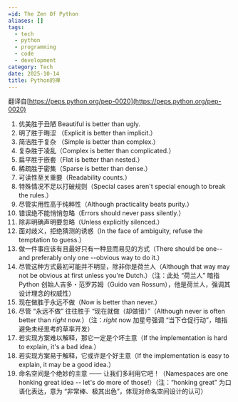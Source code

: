 ```yaml
---
=id: The Zen Of Python
aliases: []
tags:
  - tech
  - python
  - programming
  - code
  - development
category: Tech
date: 2025-10-14
title: Python的禅
---
```


翻译自[https://peps.python.org/pep-0020](https://peps.python.org/pep-0020)

1. 优美胜于丑陋
  Beautiful is better than ugly.
2. 明了胜于晦涩
  （Explicit is better than implicit.）
3. 简洁胜于复杂
  （Simple is better than complex.）
4. 复杂胜于凌乱（Complex is better than complicated.）
5. 扁平胜于嵌套（Flat is better than nested.）
6. 稀疏胜于密集（Sparse is better than dense.）
7. 可读性至关重要（Readability counts.）
8. 特殊情况不足以打破规则（Special cases aren't special enough to break the rules.）
9. 尽管实用性高于纯粹性（Although practicality beats purity.）
10. 错误绝不能悄悄忽略（Errors should never pass silently.）
11. 除非明确声明要忽略（Unless explicitly silenced.）
12. 面对歧义，拒绝猜测的诱惑（In the face of ambiguity, refuse the temptation to guess.）
13. 做一件事应该有且最好只有一种显而易见的方式（There should be one-- and preferably only one --obvious way to do it.）
14. 尽管这种方式最初可能并不明显，除非你是荷兰人（Although that way may not be obvious at first unless you're Dutch.）（注：此处 “荷兰人” 暗指 Python 创始人吉多・范罗苏姆（Guido van Rossum），他是荷兰人，强调其设计理念的权威性）
15. 现在做胜于永远不做（Now is better than never.）
16. 尽管 “永远不做” 往往胜于 “现在就做（却做错）”（Although never is often better than _right_ now.）（注：_right_ now 加星号强调 “当下仓促行动”，暗指避免未经思考的草率开发）
17. 若实现方案难以解释，那它一定是个坏主意（If the implementation is hard to explain, it's a bad idea.）
18. 若实现方案易于解释，它或许是个好主意（If the implementation is easy to explain, it may be a good idea.）
19. 命名空间是个绝妙的主意 —— 让我们多利用它吧！（Namespaces are one honking great idea -- let's do more of those!）（注：“honking great” 为口语化表达，意为 “非常棒、极其出色”，体现对命名空间设计的认可）
